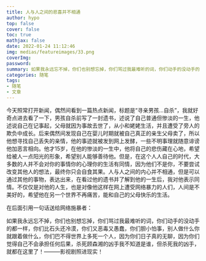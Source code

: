 ```yaml
---
title: 人与人之间的悲喜并不相通
author: hypo
top: false
cover: false
toc: true
mathjax: false
date: 2022-01-24 11:12:46
img: medias/featureimages/33.png
coverImg:
password:
summary: 如果我永远忘不掉，你们也别想忘掉，你们骂过我最难听的词，你们动手的没动手的都一样，你们比石头还冷漠，你们又恶毒又愚蠢，你们胆小怕事，别人做什么你就跟着做什么，你们巴不得世界上多死一个人，因为你们日子真的无聊，因为你们觉得自己不会承担任何后果，杀死顾森湘的凶手我不知道是谁，但杀死我的凶手，就都在这里了！
categories: 随笔
tags:
- 随笔
- 文章
---
```

今天照常打开新闻，偶然间看到一篇热点新闻，标题是“寻亲男孩...自杀”，我就好奇点进去看了一下，男孩自杀前写了一封遗书，述说了自己普通但惨淡的一生，他述说自己在记事起，父母就因为事故去世了，从小和姥姥生活，并且遭受了旁人的欺负中成长。后来偶然间发现自己在婴儿时期就被自己真正的亲生父母卖了，所以他想寻找自己丢失的亲情，他的事迹就被发到网上发酵，一些不明事理就随意诽谤他加恶言相向。他才15岁，在他的惨淡的一生中，他将自己的悲伤藏在心地，希望给被人一点阳光的形象，希望别人能够善待他。但是，在这个人人自己的时代，大多数的人并不会对你的事情你的心理你的生活有同情，因为他们不是你，不要尝试改变其他人的想法，最终你只会自食其果。人与人之间的内心并不相通，但是可以通过其他的事物，表达出来，在看过他的遗书并了解到他的一生后，我对他表示同情。不仅仅是对他的人生，也是对像他这样在网上遭受网络暴力的人们，人间是不美好的，希望他在另一个世界不再痛苦，能和自己的父母快乐的生活。

在后面引用一句话送给网络施暴者：

如果我永远忘不掉，你们也别想忘掉，你们骂过我最难听的词，你们动手的没动手的都一样，你们比石头还冷漠，你们又恶毒又愚蠢，你们胆小怕事，别人做什么你就跟着做什么，你们巴不得世界上多死一个人，因为你们日子真的无聊，因为你们觉得自己不会承担任何后果，杀死顾森湘的凶手我不知道是谁，但杀死我的凶手，就都在这里了！———影视剧照进现实！